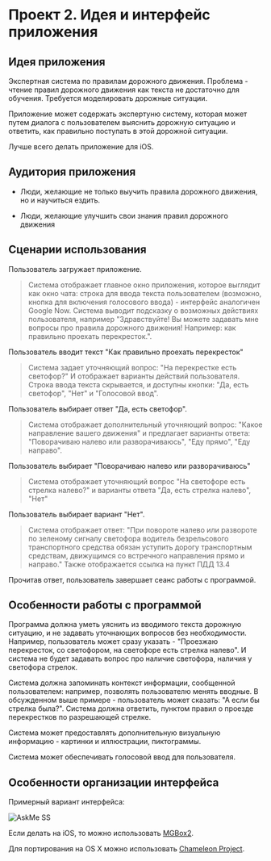 Проект 2. Идея и интерфейс приложения
=============

## Идея приложения

Экспертная система по правилам дорожного движения. Проблема - чтение правил дорожного движения как текста не достаточно для обучения.
Требуется моделировать дорожные ситуации.

Приложение может содержать экспертуню систему, которая может путем диалога с пользователем выяснить дорожную ситуацию и ответить, как правильно поступать в этой дорожной ситуации.

Лучше всего делать приложение для iOS.

## Аудитория приложения

* Люди, желающие не только выучить правила дорожного движения, но и научиться ездить.

* Люди, желающие улучшить свои знания правил дорожного движения

## Сценарии использования
Пользователь загружает приложение. 

>  Система отображает главное окно приложения, которое выглядит как окно чата: строка для ввода текста пользователем (возможно, кнопка для включения голосового ввода) - интерфейс аналогичен Google Now. Система выводит подсказку о возможных действиях пользователя, например "Здравствуйте! Вы можете задавать мне вопросы про правила дорожного движения! Например: как правильно проехать перекресток.".

Пользователь вводит текст "Как правильно проехать перекресток"

> Система задает уточняющий вопрос: "На перекрестке есть светофор?" И отображает варианты действий пользователя. Строка ввода текста скрывается, и доступны кнопки: "Да, есть светофор", "Нет" и "Голосовой ввод".

Пользователь выбирает ответ "Да, есть светофор".

> Система отображает дополнительный уточняющий вопрос: "Какое направление вашего движения" и предлагает варианты ответа: "Поворачиваю налево или разворачиваюсь", "Еду прямо", "Еду направо".

Пользователь выбирает "Поворачиваю налево или разворачиваюсь"

> Система отображает уточняющий вопрос "На светофоре есть стрелка налево?" и варианты ответа "Да, есть стрелка налево", "Нет"

Пользователь выбирает вариант "Нет".

> Система отображает ответ: "При повороте налево или развороте по зеленому сигналу светофора водитель безрельсового транспортного средства обязан уступить дорогу транспортным средствам, движущимся со встречного направления прямо и направо." Также отображается ссылка на пункт ПДД 13.4

Прочитав ответ, пользователь завершает сеанс работы с программой.

## Особенности работы с программой
Программа должна уметь уяснить из вводимого текста дорожную ситуацию, и не задавать уточнающих вопросов без необходимости. Например, пользователь может сразу указать - "Проезжаю перекресток, со светофором, на светофоре есть стрелка налево". И система не будет задавать вопрос про наличие светофора, наличия у светофора стрелок.

Система должна запоминать контекст информации, сообщенной пользователем: например, позволять пользователю менять вводные. В обсужденном выше примере - пользователь может сказать: "А если бы стрелка была?". Система должна ответить, пунктом правил о проезде перекрестков по разрешающей стрелке.

Система может предоставлять дополнительную визуальную информацию - картинки и иллюстрации, пиктограммы. 

Система может обеспечивать голосовой ввод для пользователя.

## Особенности организации интерфейса

Примерный вариант интерфейса:

![AskMe SS](http://www.dropbox.com/s/vjrhe2hmo2kieyo/AskMe-1.png)

Если делать на iOS, то можно использовать [MGBox2](https://github.com/sobri909/MGBox2).

Для портирования на OS X можно использовать [Chameleon Project](http://chameleonproject.org/).

